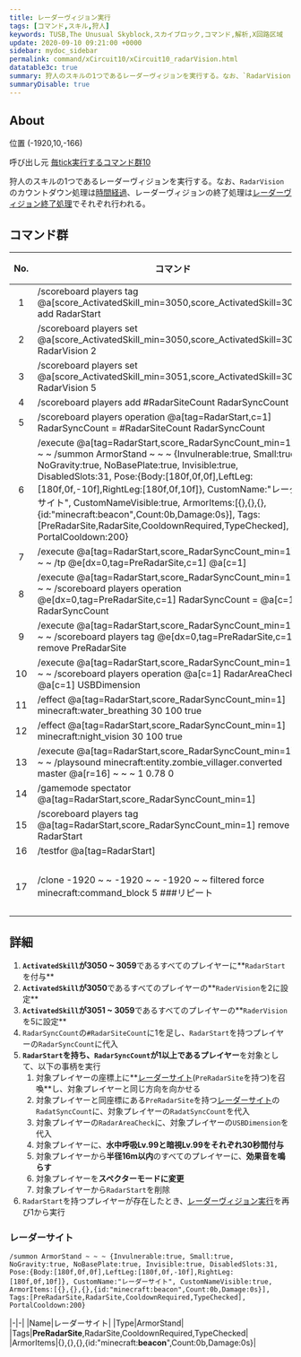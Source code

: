 ```yaml
---
title: レーダーヴィジョン実行
tags: [コマンド,スキル,狩人]
keywords: TUSB,The Unusual Skyblock,スカイブロック,コマンド,解析,X回路区域
update: 2020-09-10 09:21:00 +0000
sidebar: mydoc_sidebar
permalink: command/xCircuit10/xCircuit10_radarVision.html
datatable3c: true
summary: 狩人のスキルの1つであるレーダーヴィジョンを実行する。なお、`RadarVision`のカウントダウン処理は時間経過、レーダーヴィジョンの終了処理はレーダーヴィジョン終了処理でそれぞれ行われる。
summaryDisable: true
---
```


## About

<span class="tagYellow">位置</span> (-1920,10,-166)

<span class="tagBlack">呼び出し元</span> [毎tick実行するコマンド群10]({{site.baseurl}}/command/xCircuit10/xCircuit10_command.html)

狩人のスキルの1つであるレーダーヴィジョンを実行する。なお、`RadarVision`のカウントダウン処理は[時間経過]({{site.baseurl}}/command/xCircuit1/xCircuit1_timeElapsed.html)、レーダーヴィジョンの終了処理は[レーダーヴィジョン終了処理]({{site.baseurl}}/command/xCircuit10/xCircuit10_radarVisionFinProcessing.html)でそれぞれ行われる。

## コマンド群

<div class="datatable3c-begin"></div>

|No.|コマンド|状態|
|:-:|-|-|
|1|/scoreboard players tag @a[score_ActivatedSkill_min=3050,score_ActivatedSkill=3059] add RadarStart|
|2|/scoreboard players set @a[score_ActivatedSkill_min=3050,score_ActivatedSkill=3050] RadarVision 2|
|3|/scoreboard players set @a[score_ActivatedSkill_min=3051,score_ActivatedSkill=3059] RadarVision 5|
|4|/scoreboard players add #RadarSiteCount RadarSyncCount 1|
|5|/scoreboard players operation @a[tag=RadarStart,c=1] RadarSyncCount = #RadarSiteCount RadarSyncCount|
|6|/execute @a[tag=RadarStart,score_RadarSyncCount_min=1] ~ ~ ~ /summon ArmorStand ~ ~ ~ {Invulnerable:true, Small:true, NoGravity:true, NoBasePlate:true, Invisible:true, DisabledSlots:31, Pose:{Body:[180f,0f,0f],LeftLeg:[180f,0f,-10f],RightLeg:[180f,0f,10f]}, CustomName:"レーダーサイト", CustomNameVisible:true, ArmorItems:[{},{},{},{id:"minecraft:beacon",Count:0b,Damage:0s}], Tags:[PreRadarSite,RadarSite,CooldownRequired,TypeChecked], PortalCooldown:200}|
|7|/execute @a[tag=RadarStart,score_RadarSyncCount_min=1] ~ ~ ~ /tp @e[dx=0,tag=PreRadarSite,c=1] @a[c=1]|
|8|/execute @a[tag=RadarStart,score_RadarSyncCount_min=1] ~ ~ ~ /scoreboard players operation @e[dx=0,tag=PreRadarSite,c=1] RadarSyncCount = @a[c=1] RadarSyncCount|
|9|/execute @a[tag=RadarStart,score_RadarSyncCount_min=1] ~ ~ ~ /scoreboard players tag @e[dx=0,tag=PreRadarSite,c=1] remove PreRadarSite|
|10|/execute @a[tag=RadarStart,score_RadarSyncCount_min=1] ~ ~ ~ /scoreboard players operation @a[c=1] RadarAreaCheck = @a[c=1] USBDimension|
|11|/effect @a[tag=RadarStart,score_RadarSyncCount_min=1] minecraft:water_breathing 30 100 true|
|12|/effect @a[tag=RadarStart,score_RadarSyncCount_min=1] minecraft:night_vision 30 100 true|
|13|/execute @a[tag=RadarStart,score_RadarSyncCount_min=1] ~ ~ ~ /playsound minecraft:entity.zombie_villager.converted master @a[r=16] ~ ~ ~ 1 0.78 0|
|14|/gamemode spectator @a[tag=RadarStart,score_RadarSyncCount_min=1]|
|15|/scoreboard players tag @a[tag=RadarStart,score_RadarSyncCount_min=1] remove RadarStart|
|16|/testfor @a[tag=RadarStart]|
|17|/clone -1920 ~ ~ -1920 ~ ~ -1920 ~ ~ filtered force minecraft:command_block 5 ###リピート|条件付き|

<div class="datatable3c-end"></div>

## 詳細

1. **`ActivatedSkill`が3050 ~ 3059**であるすべてのプレイヤーに**`RadarStart`を付与**
2. **`ActivatedSkill`が3050**であるすべてのプレイヤーの**`RaderVision`を2に設定**
3. **`ActivatedSkill`が3051 ~ 3059**であるすべてのプレイヤーの**`RaderVision`を5に設定**
4. `RadarSyncCount`の`#RadarSiteCount`に1を足し、`RadarStart`を持つプレイヤーの`RadarSyncCount`に代入
5. **`RadarStart`を持ち、`RadarSyncCount`が1以上であるプレイヤー**を対象として、以下の事柄を実行
   1. 対象プレイヤーの座標上に**[レーダーサイト](#レーダーサイト)(`PreRadarSite`を持つ)を召喚**し、対象プレイヤーと同じ方向を向かせる
   2. 対象プレイヤーと同座標にある`PreRadarSite`を持つ[レーダーサイト](#レーダーサイト)の`RadatSyncCount`に、対象プレイヤーの`RadatSyncCount`を代入
   3. 対象プレイヤーの`RadarAreaCheck`に、対象プレイヤーの`USBDimension`を代入
   4. 対象プレイヤーに、**水中呼吸Lv.99と暗視Lv.99をそれぞれ30秒間付与**
   5. 対象プレイヤーから**半径16m以内**のすべてのプレイヤーに、**効果音を鳴らす**
   6. 対象プレイヤーを**スペクターモードに変更**
   7. 対象プレイヤーから`RadarStart`を削除
6. `RadarStart`を持つプレイヤーが存在したとき、[レーダーヴィジョン実行]({{site.baseurl}}/command/xCircuit10/xCircuit10_radarVision.html)を再び1から実行

### レーダーサイト

```mcfunction
/summon ArmorStand ~ ~ ~ {Invulnerable:true, Small:true, NoGravity:true, NoBasePlate:true, Invisible:true, DisabledSlots:31, Pose:{Body:[180f,0f,0f],LeftLeg:[180f,0f,-10f],RightLeg:[180f,0f,10f]}, CustomName:"レーダーサイト", CustomNameVisible:true, ArmorItems:[{},{},{},{id:"minecraft:beacon",Count:0b,Damage:0s}], Tags:[PreRadarSite,RadarSite,CooldownRequired,TypeChecked], PortalCooldown:200}
```

|-|-|
|Name|レーダーサイト|
|Type|ArmorStand|
|Tags|**PreRadarSite**,RadarSite,CooldownRequired,TypeChecked|
|ArmorItems|{},{},{},{id:"minecraft:**beacon**",Count:0b,Damage:0s}|
